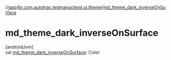 //[app](../../index.md)/[br.com.autotrac.testnanoclient.ui.theme](index.md)/[md_theme_dark_inverseOnSurface](md_theme_dark_inverse-on-surface.md)

# md_theme_dark_inverseOnSurface

[androidJvm]\
val [md_theme_dark_inverseOnSurface](md_theme_dark_inverse-on-surface.md): Color
